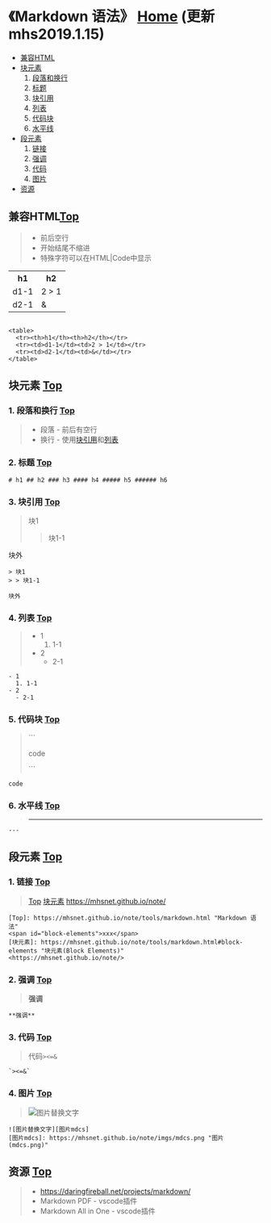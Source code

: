 # 《Markdown 语法》 [Home] (更新 mhs2019.1.15)

- [兼容HTML]
- [块元素]
  1. [段落和换行]
  2. [标题]
  3. [块引用]
  4. [列表]
  5. [代码块]
  6. [水平线]
- [段元素]
  1. [链接]
  2. [强调]
  3. [代码]
  4. [图片]
- [资源]

## <span id="inline-html">兼容HTML</span>[Top]
> - 前后空行
> - 开始结尾不缩进
> - 特殊字符可以在HTML|Code中显示

<table>
  <tr><th>h1</th><th>h2</th></tr>
  <tr><td>d1-1</td><td>2 > 1</td></tr>
  <tr><td>d2-1</td><td>&</td></tr>
</table>

```

<table>
  <tr><th>h1</th><th>h2</th></tr>
  <tr><td>d1-1</td><td>2 > 1</td></tr>
  <tr><td>d2-1</td><td>&</td></tr>
</table>

```

## <span id="block-elements">块元素</span> [Top]

### 1. <span id="paragraphs-line">段落和换行</span> [Top]
> - 段落 - 前后有空行
> - 换行 - 使用[块引用]和[列表]

### 2. <span id="headers">标题</span> [Top]
```
# h1 ## h2 ### h3 #### h4 ##### h5 ###### h6
```

### 3. <span id="block-quotes">块引用</span> [Top]
> 块1
> > 块1-1

块外
```
> 块1
> > 块1-1

块外
```

### 4. <span id="lists">列表</span> [Top]
> - 1
>   1. 1-1
> - 2
>   - 2-1
```
- 1
  1. 1-1
- 2
  - 2-1
```

### 5. <span id="code-blocks">代码块</span> [Top]
> \`\`\`
> 
> code
> 
> \`\`\`
```
code
``` 

### 6. <span id="horizontal-rules">水平线</span> [Top]
> ---
```  
---
```

## <span id="span-elements">段元素</span> [Top]

### 1. <span id="links">链接</span> [Top]
> [Top]
> [块元素]
> <https://mhsnet.github.io/note/>
```  
[Top]: https://mhsnet.github.io/note/tools/markdown.html "Markdown 语法"
<span id="block-elements">xxx</span>
[块元素]: https://mhsnet.github.io/note/tools/markdown.html#block-elements "块元素(Block Elements)"
<https://mhsnet.github.io/note/>
```

### 2. <span id="emphasis">强调</span> [Top]
> **强调**
```  
**强调**
```

### 3. <span id="code">代码</span> [Top]
> 代码`><=&`
```
`><=&`
```

### 4. <span id="images">图片</span> [Top]
> ![图片替换文字][图片mdcs]
```
![图片替换文字][图片mdcs]
[图片mdcs]: https://mhsnet.github.io/note/imgs/mdcs.png "图片(mdcs.png)"
```

## <span id="resources">资源</span> [Top]
> - <https://daringfireball.net/projects/markdown/>
> - Markdown PDF - vscode插件
> - Markdown All in One - vscode插件 

##
[Home]: https://mhsnet.github.io/note/ "《MHS技术栈学习笔记》"

[Top]: https://mhsnet.github.io/note/tools/markdown.html "《Markdown 语法》"

[兼容HTML]: https://mhsnet.github.io/note/tools/markdown.html#inline-html "兼容HTML(Inline HTML)"

[块元素]: https://mhsnet.github.io/note/tools/markdown.html#block-elements "块元素(Block Elements)"
[段落和换行]: https://mhsnet.github.io/note/tools/markdown.html#paragraphs-line "段落和换行(Paragraphs And Line Breaks)"
[标题]: https://mhsnet.github.io/note/tools/markdown.html#headers "标题(Headers)"
[块引用]: https://mhsnet.github.io/note/tools/markdown.html#block-quotes "块引用(Block Quotes)"
[列表]: https://mhsnet.github.io/note/tools/markdown.html#lists "列表(Lists)"
[代码块]: https://mhsnet.github.io/note/tools/markdown.html#code-blocks "代码块(Code Blocks)"
[水平线]: https://mhsnet.github.io/note/tools/markdown.html#horizontal-rules "水平线(Horizontal Rules)"

[段元素]: https://mhsnet.github.io/note/tools/markdown.html#span-elements "段元素(Span Elements)"
[链接]: https://mhsnet.github.io/note/tools/markdown.html#links "链接(Links)"
[强调]: https://mhsnet.github.io/note/tools/markdown.html#emphasis "强调(Emphasis)"
[代码]: https://mhsnet.github.io/note/tools/markdown.html#code "代码(Code)"
[图片]: https://mhsnet.github.io/note/tools/markdown.html#images "图片(Images)"

[资源]: https://mhsnet.github.io/note/tools/markdown.html#resources "资源(Resources)"

[图片mdcs]: https://mhsnet.github.io/note/imgs/mdcs.png "图片(mdcs.png)"
